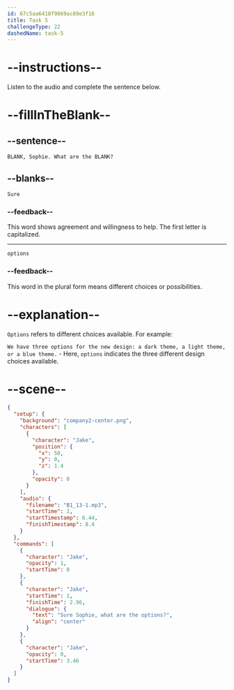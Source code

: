 ```yaml
---
id: 67c5aa6418f9869ac89e3f16
title: Task 5
challengeType: 22
dashedName: task-5
---
```


<!-- (audio) Jake: Sure, Sophie. What are the options? -->

# --instructions--

Listen to the audio and complete the sentence below.

# --fillInTheBlank--

## --sentence--

`BLANK, Sophie. What are the BLANK?`

## --blanks--

`Sure`

### --feedback--

This word shows agreement and willingness to help. The first letter is capitalized.

---

`options`

### --feedback--

This word in the plural form means different choices or possibilities.

# --explanation--

`Options` refers to different choices available. For example:

`We have three options for the new design: a dark theme, a light theme, or a blue theme.` - Here, `options` indicates the three different design choices available.

# --scene--

```json
{
  "setup": {
    "background": "company2-center.png",
    "characters": [
      {
        "character": "Jake",
        "position": {
          "x": 50,
          "y": 0,
          "z": 1.4
        },
        "opacity": 0
      }
    ],
    "audio": {
      "filename": "B1_13-1.mp3",
      "startTime": 1,
      "startTimestamp": 6.44,
      "finishTimestamp": 8.4
    }
  },
  "commands": [
    {
      "character": "Jake",
      "opacity": 1,
      "startTime": 0
    },
    {
      "character": "Jake",
      "startTime": 1,
      "finishTime": 2.96,
      "dialogue": {
        "text": "Sure Sophie, what are the options?",
        "align": "center"
      }
    },
    {
      "character": "Jake",
      "opacity": 0,
      "startTime": 3.46
    }
  ]
}
```
